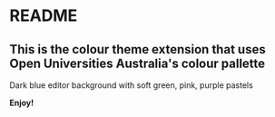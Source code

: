 # README
## This is the colour theme extension that uses Open Universities Australia's colour pallette
Dark blue editor background with soft green, pink, purple pastels

**Enjoy!**
